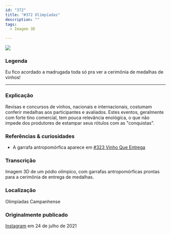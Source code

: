 ```yaml
---
id: "372"
title: "#372 Olimpíadas"
description: ""
tags:
  - Imagem 3D

---
```


![](https://bebiodicionario-com.s3.amazonaws.com/media/posts/202107/225216501_259050678968073_6793255917124489876_n_17860694963590418.jpg)

### Legenda

Eu fico acordado a madrugada toda só pra ver a cerimônia de medalhas de vinhos!

---

### Explicação
Revisas e concursos de vinhos, nacionais e internacionais, costumam conferir medalhas aos participantes e avaliados. Estes eventos, geralmente com forte tino comercial, tem pouca relevância enológica, o que não impede dos produtores de estampar seus rótulos com as "conquistas".

### Referências & curiosidades
- A garrafa antropomórfica aparece em [#323 Vinho Que Entrega](../2020/323)

### Transcrição

Imagem 3D de um pódio olímpico, com garrafas antropomórficas prontas para a cerimônia de entrega de medalhas.

### Localização

Olimpíadas Campanhense

### Originalmente publicado

[Instagram](https://www.instagram.com/p/CRuznhLLGct/) em 24 de julho de 2021
